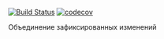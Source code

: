 [![Build Status](https://app.travis-ci.com/stanovov/job4j_threads.svg?branch=master)](https://app.travis-ci.com/stanovov/job4j_threads)
[![codecov](https://codecov.io/gh/stanovov/job4j_threads/branch/master/graph/badge.svg?token=EJRG7N2B3X)](https://codecov.io/gh/stanovov/job4j_threads)

Объединение зафиксированных изменений